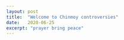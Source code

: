 ```yaml
---
layout: post
title:  "Welcome to Chinmoy controversies"
date:   2020-06-25
excerpt: "prayer bring peace"
---
```

